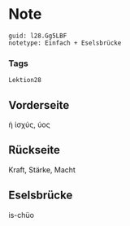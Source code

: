 # Note
```
guid: l28.Gg5LBF
notetype: Einfach + Eselsbrücke
```

### Tags
```
Lektion28
```

## Vorderseite
ἡ ἰσχύς, ύος

## Rückseite
Kraft, Stärke, Macht

## Eselsbrücke
is-chüo

